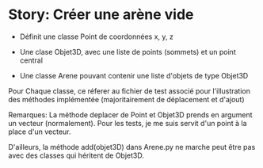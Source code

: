 # Story: Créer une arène vide

- Définit une classe Point de coordonnées x, y, z

- Une clase Objet3D, avec une liste de points (sommets) et un point central

- Une classe Arene pouvant contenir une liste d'objets de type Objet3D


Pour Chaque classe, ce réferer au fichier de test associé pour l'illustration des méthodes implémentée (majoritairement de déplacement et d'ajout)

Remarques:
  La méthode deplacer de Point et Objet3D prends en argument un vecteur (normalement). Pour les tests, je me suis servit d'un point 
  à la place d'un vecteur.
  
  D'ailleurs, la méthode add(objet3D) dans Arene.py ne marche peut être pas avec des classes qui héritent de Objet3D.
